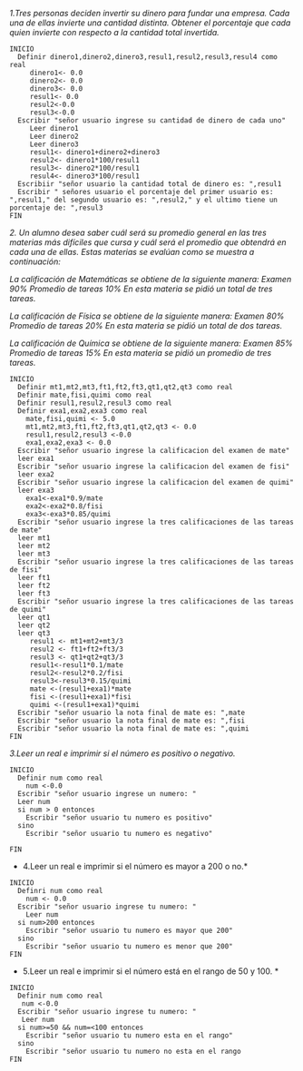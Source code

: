 *1.Tres personas deciden invertir su dinero para fundar una empresa. Cada una de ellas invierte una cantidad distinta. Obtener el porcentaje que cada quien invierte con respecto a la cantidad total invertida.*

```
INICIO
  Definir dinero1,dinero2,dinero3,resul1,resul2,resul3,resul4 como real 
     dinero1<- 0.0
     dinero2<- 0.0
     dinero3<- 0.0
     resul1<- 0.0 
     resul2<-0.0 
     resul3<-0.0
  Escribir "señor usuario ingrese su cantidad de dinero de cada uno"
     Leer dinero1
     Leer dinero2
     Leer dinero3
     resul1<- dinero1+dinero2+dinero3
     resul2<- dinero1*100/resul1
     resul3<- dinero2*100/resul1
     resul4<- dinero3*100/resul1
  Escribiir "señor usuario la cantidad total de dinero es: ",resul1
  Escribir " señores usuario el porcentaje del primer usuario es: ",resul1," del segundo usuario es: ",resul2," y el ultimo tiene un porcentaje de: ",resul3
FIN
```

*2. Un alumno desea saber cuál será su promedio general en las tres materias más difíciles que cursa y cuál será el promedio que obtendrá en cada una de ellas. Estas materias se evalúan como se muestra a continuación:*

*La calificación de Matemáticas se obtiene de la siguiente manera: Examen 90% Promedio de tareas 10% En esta materia se pidió un total de tres tareas.*

*La calificación de Física se obtiene de la siguiente manera: Examen 80% Promedio de tareas 20% En esta materia se pidió un total de dos tareas.*

*La calificación de Química se obtiene de la siguiente manera: Examen 85% Promedio de tareas 15% En esta materia se pidió un promedio de tres tareas.*

```
INICIO
  Definir mt1,mt2,mt3,ft1,ft2,ft3,qt1,qt2,qt3 como real 
  Definir mate,fisi,quimi como real
  Definir resul1,resul2,resul3 como real 
  Definir exa1,exa2,exa3 como real 
    mate,fisi,quimi <- 5.0
    mt1,mt2,mt3,ft1,ft2,ft3,qt1,qt2,qt3 <- 0.0
    resul1,resul2,resul3 <-0.0
    exa1,exa2,exa3 <- 0.0
  Escribir "señor usuario ingrese la calificacion del examen de mate"
  leer exa1    
  Escribir "señor usuario ingrese la calificacion del examen de fisi"
  leer exa2    
  Escribir "señor usuario ingrese la calificacion del examen de quimi"
  leer exa3
    exa1<-exa1*0.9/mate
    exa2<-exa2*0.8/fisi
    exa3<-exa3*0.85/quimi
  Escribir "señor usuario ingrese la tres calificaciones de las tareas de mate"
  leer mt1
  leer mt2
  leer mt3
  Escribir "señor usuario ingrese la tres calificaciones de las tareas de fisi"
  leer ft1
  leer ft2
  leer ft3
  Escribir "señor usuario ingrese la tres calificaciones de las tareas de quimi"
  leer qt1
  leer qt2
  leer qt3
     resul1 <- mt1+mt2+mt3/3
     resul2 <- ft1+ft2+ft3/3
     resul3 <- qt1+qt2+qt3/3
     resul1<-resul1*0.1/mate
     resul2<-resul2*0.2/fisi
     resul3<-resul3*0.15/quimi
     mate <-(resul1+exa1)*mate
     fisi <-(resul1+exa1)*fisi
     quimi <-(resul1+exa1)*quimi
  Escribir "señor usuario la nota final de mate es: ",mate
  Escribir "señor usuario la nota final de mate es: ",fisi
  Escribir "señor usuario la nota final de mate es: ",quimi
FIN
```
*3.Leer un real e imprimir si el número es positivo o negativo.*
```
INICIO
  Definir num como real 
    num <-0.0
  Escribir "señor usuario ingrese un numero: "
  Leer num
  si num > 0 entonces
    Escribir "señor usuario tu numero es positivo"
  sino 
    Escribir "señor usuario tu numero es negativo"

FIN
```
* 4.Leer un real e imprimir si el número es mayor a 200 o no.*
```
INICIO
  Definri num como real 
    num <- 0.0
  Escribir "señor usuario ingrese tu numero: "
    Leer num
  si num>200 entonces 
    Escribir "señor usuario tu numero es mayor que 200"
  sino 
    Escribir "señor usuario tu numero es menor que 200"
FIN
```
* 5.Leer un real e imprimir si el número está en el rango de 50 y 100. *
```
INICIO
  Definir num como real
   num <-0.0
  Escribir "señor usuario ingrese tu numero: "
   Leer num
  si num>=50 && num=<100 entonces
    Escribir "señor usuario tu numero esta en el rango"
  sino
    Escribir "señor usuario tu numero no esta en el rango 
FIN

```
